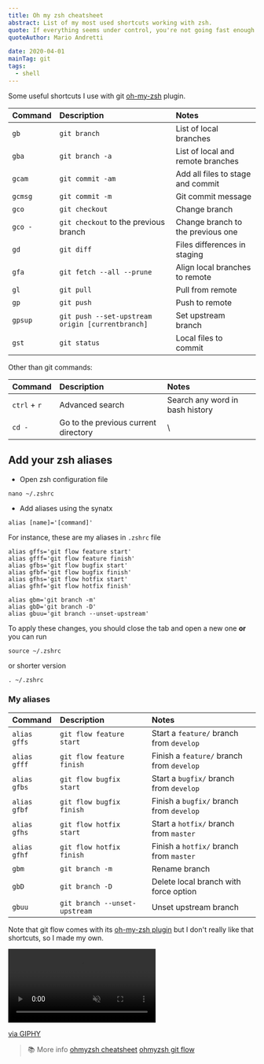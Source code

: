 ```yaml
---
title: Oh my zsh cheatsheet
abstract: List of my most used shortcuts working with zsh.
quote: If everything seems under control, you're not going fast enough.
quoteAuthor: Mario Andretti

date: 2020-04-01
mainTag: git
tags:
  - shell
---
```


Some useful shortcuts I use with git [oh-my-zsh](https://github.com/ohmyzsh/ohmyzsh) plugin.

| Command | Description                                      | Notes                             |
|:--------|:-------------------------------------------------|:----------------------------------|
| `gb`    | `git branch`                                     | List of local branches            |
| `gba`   | `git branch -a`                                  | List of local and remote branches |
| `gcam`  | `git commit -am`                                 | Add all files to stage and commit |
| `gcmsg` | `git commit -m`                                  | Git commit message                |
| `gco`   | `git checkout`                                   | Change branch                     |
| `gco -`   | `git checkout` to the previous branch          | Change branch to the previous one   |
| `gd`    | `git diff`                                       | Files differences in staging      |
| `gfa`   | `git fetch --all --prune`                        | Align local branches to remote    |
| `gl`    | `git pull`                                       | Pull from remote                  |
| `gp`    | `git push`                                       | Push to remote                    |
| `gpsup` | `git push --set-upstream origin [currentbranch]` | Set upstream branch               |
| `gst`   | `git status`                                     | Local files to commit             |

Other than git commands:

| Command | Description                                      | Notes                             |
|:--------|:-------------------------------------------------|:----------------------------------|
| `ctrl` + `r`   | Advanced search                         | Search any word in bash history   |
| `cd -`   | Go to the previous current directory    | \   |

## Add your zsh aliases

- Open zsh configuration file

```shell
nano ~/.zshrc
```

- Add aliases using the synatx
```shell
alias [name]='[command]'
```

For instance, these are my aliases in `.zshrc` file

```shell
alias gffs='git flow feature start'
alias gfff='git flow feature finish'
alias gfbs='git flow bugfix start'
alias gfbf='git flow bugfix finish'
alias gfhs='git flow hotfix start'
alias gfhf='git flow hotfix finish'

alias gbm='git branch -m'
alias gbD='git branch -D'
alias gbuu='git branch --unset-upstream'
```

To apply these changes, you should close the tab and open a new one **or** you can run

```shell
source ~/.zshrc
```

or shorter version

```shell
. ~/.zshrc
```

### My aliases

| Command      | Description                   | Notes                                     |
|:-------------|:------------------------------|:------------------------------------------|
| `alias gffs` | `git flow feature start`      | Start a `feature/` branch from `develop`  |
| `alias gfff` | `git flow feature finish`     | Finish a `feature/` branch from `develop` |
| `alias gfbs` | `git flow bugfix start`       | Start a `bugfix/` branch from `develop`   |
| `alias gfbf` | `git flow bugfix finish`      | Finish a `bugfix/` branch from `develop`  |
| `alias gfhs` | `git flow hotfix start`       | Start a `hotfix/` branch from `master`    |
| `alias gfhf` | `git flow hotfix finish`      | Finish a `hotfix/` branch from `master`   |
| `gbm`        | `git branch -m`               | Rename branch                             |
| `gbD`        | `git branch -D`               | Delete local branch with force option     |
| `gbuu`       | `git branch --unset-upstream` | Unset upstream branch                     |

Note that git flow comes with its [oh-my-zsh plugin](https://github.com/ohmyzsh/ohmyzsh/tree/master/plugins/git-flow) but I don't really like that shortcuts, so I made my own.

<div class="s-giphy s-giphy--small-d">
  <video autoplay loop muted playsinline>
    <source src="https://i.giphy.com/media/GD5xkDtFPUpY4/giphy.mp4" type="video/mp4">
  </video>
  <p><a href="https://giphy.com/gifs/love-movie-film-GD5xkDtFPUpY4">via GIPHY</a></p>
</div>

> 📚 More info
> [ohmyzsh cheatsheet](https://github.com/ohmyzsh/ohmyzsh/wiki/Cheatsheet)
> [ohmyzsh git flow](https://github.com/ohmyzsh/ohmyzsh/tree/master/plugins/git-flow)
